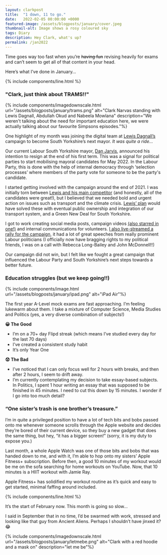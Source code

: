 ```yaml
---
layout: clarkpost
title:  "1 down, 11 to go."
date:   2022-02-05 00:00:00 +0000
featured-image: /assets/blogposts/january/cover.jpeg
thumbnail-alt: Image shows a rosy coloured sky
tags: Diary
description: Hey Clark, what's up?
permalink: /jan2022
---
```

Time goes way too fast when you’re ~~having fun~~ revising heavily for exams and can’t seem to get all of that content in your head.

Here’s what I’ve done in January… 

{% include components/line.html %}

### "Clark, just think about TRAMS!!" 

{% include components/imagedownscale.html url="/assets/blogposts/january/trams.png" alt="Clark Narvas standing with Lewis Dagnall, Abdullah Okud and Nabeela Mowlana" description="We weren't talking about the need for important education here, we were actually talking about our favourite Simpsons episodes."%}


One highlight of my month was joining the digital team at [Lewis Dagnall’s](https://lewisdagnall.org.uk) campaign to become South Yorkshire’s next mayor. *It was quite a ride…*

Our current Labour South Yorkshire mayor, [Dan Jarvis](https://www.danjarvis.org/), announced his intention to resign at the end of his first term. This was a signal for political parties to start mobilising mayoral candidates for May 2022. In the Labour Party, this is done with the help of internal democracy through ‘selection processes’ where members of the party vote for someone to be the party's candidate.

I started getting involved with the campaign around the end of 2021. I was initially torn between [Lewis and his main competitor](https://labourlist.org/2021/11/full-list-candidates-in-labours-south-yorkshire-mayoral-selection-race/) (and honestly, all of the candidates were great!), but I believed that we needed bold and urgent action on issues such as transport and the climate crisis. [Lewis’ plan](https://web.archive.org/web/20220128134258/https://www.lewisdagnall.org.uk/manifesto) would have solved these with eventual public ownership and integration of our transport system, and a Green New Deal for South Yorkshire. 

I got to work creating social media posts, campaign videos [(also starred in one!)](https://youtu.be/CUvXduo28Nc) and internal communications for volunteers. [I also live-streamed a rally for the campaign](https://www.facebook.com/lewis.dagnall/videos/3092233177728636), it had a lot of great speeches from really prominent Labour politicians (I officially now have bragging rights to my political friends, I was on a call with Rebecca Long-Bailey and John McDonnell!!) 

Our campaign did not win, but I felt like we fought a great campaign that influenced the Labour Party and South Yorkshire’s next steps towards a better future. 




### Education struggles (but we keep going!!)

{% include components/image.html url="/assets/blogposts/january/ipad.png" alt="iPad Air"%}

The first year A-Level mock exams are fast approaching. I’m feeling lukewarm about them. I take a mixture of Computer Science, Media Studies and Politics (yes, a very diverse combination of subjects!) 

**😀 The Good**
* I’m on a 70+ day Flipd streak (which means I’ve studied every day for the last 70 days) 
* I’ve created a consistent study habit
* It’s only Year One 

**😟 The Bad**
* I’ve noticed that I can only focus well for 2 hours with breaks, and then after 2 hours, I seem to drift away. 
* I’m currently contemplating my decision to take essay-based subjects. In Politics, I spent 1 hour writing an essay that was supposed to be finished in 45 minutes. I need to cut this down by 15 minutes. I wonder if I go into too much detail? 


### “One sister’s trash is one brother’s treasure.” 

I’m in quite a privileged position to have a lot of tech bits and bobs passed onto me whenever someone scrolls through the Apple website and decides they’re bored of their current device, so they buy a new gadget that does the same thing, but hey, “it has a bigger screen!” (sorry, it is my duty to expose you.) 

Last month, a whole Apple Watch was one of those bits and bobs that was handed down to me, and with it, I’m able to hop onto my sisters’ Apple Fitness+ subscription. Before then, a good 10 minutes of my workout would be me on the sofa searching for home workouts on YouTube. Now, that 10 minutes is a HIIT workout with Jamie Ray.

Apple Fitness+ has solidified my workout routine as it’s quick and easy to get started, minimal faffing around included. 

{% include components/line.html %}

It’s the start of February now. This month is going so slow… 

I said in September that in no time, I’d be swarmed with work, stressed and looking like that guy from Ancient Aliens. Perhaps I shouldn’t have jinxed it? 😂

{% include components/imagedownscale.html url="/assets/blogposts/january/letmebe.png" alt="Clark with a red hoodie and a mask on" description="let me be"%}
